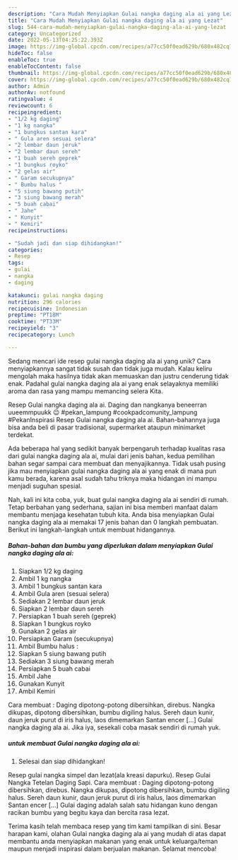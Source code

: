 ```yaml
---
description: "Cara Mudah Menyiapkan Gulai nangka daging ala ai yang Lezat"
title: "Cara Mudah Menyiapkan Gulai nangka daging ala ai yang Lezat"
slug: 544-cara-mudah-menyiapkan-gulai-nangka-daging-ala-ai-yang-lezat
category: Uncategorized
date: 2022-05-13T04:25:22.393Z
image: https://img-global.cpcdn.com/recipes/a77cc50f0ead629b/680x482cq70/gulai-nangka-daging-ala-ai-foto-resep-utama.jpg
hideToc: false
enableToc: true
enableTocContent: false
thumbnail: https://img-global.cpcdn.com/recipes/a77cc50f0ead629b/680x482cq70/gulai-nangka-daging-ala-ai-foto-resep-utama.jpg
cover: https://img-global.cpcdn.com/recipes/a77cc50f0ead629b/680x482cq70/gulai-nangka-daging-ala-ai-foto-resep-utama.jpg
author: Admin
authorAv: notfound
ratingvalue: 4
reviewcount: 6
recipeingredient:
- "1/2 kg daging"
- "1 kg nangka"
- "1 bungkus santan kara"
- " Gula aren sesuai selera"
- "2 lembar daun jeruk"
- "2 lembar daun sereh"
- "1 buah sereh geprek"
- "1 bungkus royko"
- "2 gelas air"
- " Garam secukupnya"
- " Bumbu halus "
- "5 siung bawang putih"
- "3 siung bawang merah"
- "5 buah cabai"
- " Jahe"
- " Kunyit"
- " Kemiri"
recipeinstructions:

- "Sudah jadi dan siap dihidangkan!"
categories:
- Resep
tags:
- gulai
- nangka
- daging

katakunci: gulai nangka daging 
nutrition: 296 calories
recipecuisine: Indonesian
preptime: "PT18M"
cooktime: "PT33M"
recipeyield: "3"
recipecategory: Lunch

---
```





Sedang mencari ide resep gulai nangka daging ala ai yang unik? Cara menyiapkannya sangat tidak susah dan tidak juga mudah. Kalau keliru mengolah maka hasilnya tidak akan memuaskan dan justru cenderung tidak enak. Padahal gulai nangka daging ala ai yang enak selayaknya memiliki aroma dan rasa yang mampu memancing selera Kita.





Resep Gulai nangka daging ala ai. Daging dan nangkanya beneerran uueemmpuukk 😉 #pekan_lampung #cookpadcomunity_lampung #PekanInspirasi Resep Gulai nangka daging ala ai. Bahan-bahannya juga bisa anda beli di pasar tradisional, supermarket ataupun minimarket terdekat.

Ada beberapa hal yang sedikit banyak berpengaruh terhadap kualitas rasa dari gulai nangka daging ala ai, mulai dari jenis bahan, kedua pemilihan bahan segar sampai cara membuat dan menyajikannya. Tidak usah pusing jika mau menyiapkan gulai nangka daging ala ai yang enak di mana pun kamu berada, karena asal sudah tahu triknya maka hidangan ini mampu menjadi suguhan spesial.






Nah, kali ini kita coba, yuk, buat gulai nangka daging ala ai sendiri di rumah. Tetap berbahan yang sederhana, sajian ini bisa memberi manfaat dalam membantu menjaga kesehatan tubuh kita. Anda bisa menyiapkan Gulai nangka daging ala ai memakai 17 jenis bahan dan 0 langkah pembuatan. Berikut ini langkah-langkah untuk membuat hidangannya.

<!--inarticleads1-->

##### Bahan-bahan dan bumbu yang diperlukan dalam menyiapkan Gulai nangka daging ala ai:

1. Siapkan 1/2 kg daging
1. Ambil 1 kg nangka
1. Ambil 1 bungkus santan kara
1. Ambil  Gula aren (sesuai selera)
1. Sediakan 2 lembar daun jeruk
1. Siapkan 2 lembar daun sereh
1. Persiapkan 1 buah sereh (geprek)
1. Siapkan 1 bungkus royko
1. Gunakan 2 gelas air
1. Persiapkan  Garam (secukupnya)
1. Ambil  Bumbu halus :
1. Siapkan 5 siung bawang putih
1. Sediakan 3 siung bawang merah
1. Persiapkan 5 buah cabai
1. Ambil  Jahe
1. Gunakan  Kunyit
1. Ambil  Kemiri


Cara membuat : Daging dipotong-potong dibersihkan, direbus. Nangka dikupas, dipotong dibersihkan, bumbu digiling halus. Sereh daun kunir, daun jeruk purut di iris halus, laos dimemarkan Santan encer […] Gulai nangka daging ala ai. Jika iya, sesekali coba masak sendiri di rumah yuk. 

<!--inarticleads2-->

#####  untuk membuat Gulai nangka daging ala ai:


1. Selesai dan siap dihidangkan!

Resep gulai nangka simpel dan lezat(ala kreasi dapurku). Resep Gulai Nangka Tetelan Daging Sapi. Cara membuat : Daging dipotong-potong dibersihkan, direbus. Nangka dikupas, dipotong dibersihkan, bumbu digiling halus. Sereh daun kunir, daun jeruk purut di iris halus, laos dimemarkan Santan encer […] Gulai daging adalah salah satu hidangan kuno dengan racikan bumbu yang begitu kaya dan bercita rasa lezat. 

Terima kasih telah membaca resep yang tim kami tampilkan di sini. Besar harapan kami, olahan Gulai nangka daging ala ai yang mudah di atas dapat membantu anda menyiapkan makanan yang enak untuk keluarga/teman maupun menjadi inspirasi dalam berjualan makanan. Selamat mencoba!
